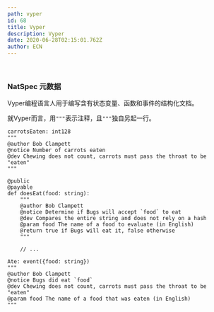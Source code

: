 ```yaml
---
path: vyper
id: 68
title: Vyper
description: Vyper
date: 2020-06-28T02:15:01.762Z
author: ECN
---
```


<br/>

### NatSpec 元数据

Vyper编程语言人用于编写含有状态变量、函数和事件的结构化文档。

就Vyper而言，用`"""`表示注释，且`"""`独自另起一行。

```text
carrotsEaten: int128
"""
@author Bob Clampett
@notice Number of carrots eaten
@dev Chewing does not count, carrots must pass the throat to be "eaten"
"""
```

```text
@public
@payable
def doesEat(food: string):
    """
    @author Bob Clampett
    @notice Determine if Bugs will accept `food` to eat
    @dev Compares the entire string and does not rely on a hash
    @param food The name of a food to evaluate (in English)
    @return true if Bugs will eat it, false otherwise
    """

    // ...
```

```text
Ate: event({food: string})
"""
@author Bob Clampett
@notice Bugs did eat `food`
@dev Chewing does not count, carrots must pass the throat to be "eaten"
@param food The name of a food that was eaten (in English)
"""
```

